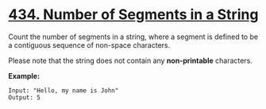 # [434. Number of Segments in a String](https://leetcode.com/problems/number-of-segments-in-a-string/)
Count the number of segments in a string, where a segment is defined to be a contiguous sequence of non-space characters.

Please note that the string does not contain any **non-printable** characters.

**Example:**

    Input: "Hello, my name is John"
    Output: 5